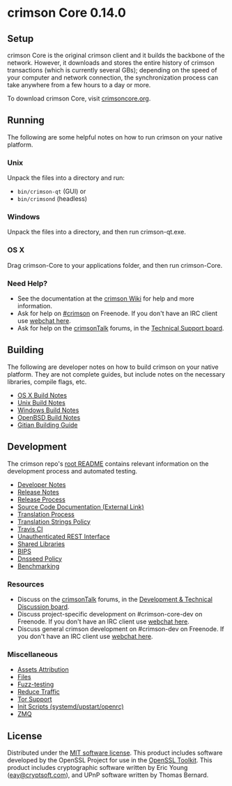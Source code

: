 
crimson Core 0.14.0
=====================

Setup
---------------------
crimson Core is the original crimson client and it builds the backbone of the network. However, it downloads and stores the entire history of crimson transactions (which is currently several GBs); depending on the speed of your computer and network connection, the synchronization process can take anywhere from a few hours to a day or more.

To download crimson Core, visit [crimsoncore.org](https://crimsoncore.org/en/releases/).

Running
---------------------
The following are some helpful notes on how to run crimson on your native platform.

### Unix

Unpack the files into a directory and run:

- `bin/crimson-qt` (GUI) or
- `bin/crimsond` (headless)

### Windows

Unpack the files into a directory, and then run crimson-qt.exe.

### OS X

Drag crimson-Core to your applications folder, and then run crimson-Core.

### Need Help?

* See the documentation at the [crimson Wiki](https://en.crimson.it/wiki/Main_Page)
for help and more information.
* Ask for help on [#crimson](http://webchat.freenode.net?channels=crimson) on Freenode. If you don't have an IRC client use [webchat here](http://webchat.freenode.net?channels=crimson).
* Ask for help on the [crimsonTalk](https://crimsontalk.org/) forums, in the [Technical Support board](https://crimsontalk.org/index.php?board=4.0).

Building
---------------------
The following are developer notes on how to build crimson on your native platform. They are not complete guides, but include notes on the necessary libraries, compile flags, etc.

- [OS X Build Notes](build-osx.md)
- [Unix Build Notes](build-unix.md)
- [Windows Build Notes](build-windows.md)
- [OpenBSD Build Notes](build-openbsd.md)
- [Gitian Building Guide](gitian-building.md)

Development
---------------------
The crimson repo's [root README](/README.md) contains relevant information on the development process and automated testing.

- [Developer Notes](developer-notes.md)
- [Release Notes](release-notes.md)
- [Release Process](release-process.md)
- [Source Code Documentation (External Link)](https://dev.visucore.com/crimson/doxygen/)
- [Translation Process](translation_process.md)
- [Translation Strings Policy](translation_strings_policy.md)
- [Travis CI](travis-ci.md)
- [Unauthenticated REST Interface](REST-interface.md)
- [Shared Libraries](shared-libraries.md)
- [BIPS](bips.md)
- [Dnsseed Policy](dnsseed-policy.md)
- [Benchmarking](benchmarking.md)

### Resources
* Discuss on the [crimsonTalk](https://crimsontalk.org/) forums, in the [Development & Technical Discussion board](https://crimsontalk.org/index.php?board=6.0).
* Discuss project-specific development on #crimson-core-dev on Freenode. If you don't have an IRC client use [webchat here](http://webchat.freenode.net/?channels=crimson-core-dev).
* Discuss general crimson development on #crimson-dev on Freenode. If you don't have an IRC client use [webchat here](http://webchat.freenode.net/?channels=crimson-dev).

### Miscellaneous
- [Assets Attribution](assets-attribution.md)
- [Files](files.md)
- [Fuzz-testing](fuzzing.md)
- [Reduce Traffic](reduce-traffic.md)
- [Tor Support](tor.md)
- [Init Scripts (systemd/upstart/openrc)](init.md)
- [ZMQ](zmq.md)

License
---------------------
Distributed under the [MIT software license](/COPYING).
This product includes software developed by the OpenSSL Project for use in the [OpenSSL Toolkit](https://www.openssl.org/). This product includes
cryptographic software written by Eric Young ([eay@cryptsoft.com](mailto:eay@cryptsoft.com)), and UPnP software written by Thomas Bernard.
